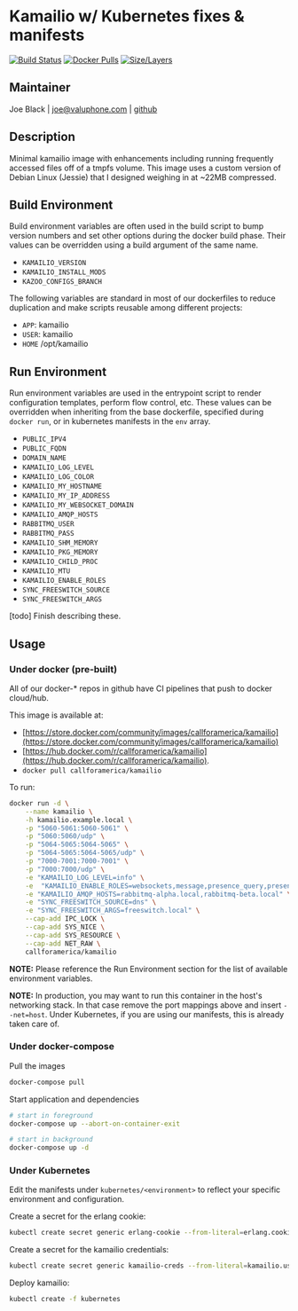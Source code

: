 # Kamailio w/ Kubernetes fixes & manifests

[![Build Status](https://travis-ci.org/sip-li/docker-kamailio.svg?branch=master)](https://travis-ci.org/sip-li/docker-kamailio) [![Docker Pulls](https://img.shields.io/docker/pulls/callforamerica/kamailio.svg)](https://hub.docker.com/r/callforamerica/kamailio) [![Size/Layers](https://images.microbadger.com/badges/image/callforamerica/kamailio.svg)](https://microbadger.com/images/callforamerica/kamailio)

## Maintainer
Joe Black | <joe@valuphone.com> | [github](https://github.com/joeblackwaslike)


## Description
Minimal kamailio image with enhancements including running frequently accessed files off of a tmpfs volume.  This image uses a custom version of Debian Linux (Jessie) that I designed weighing in at ~22MB compressed.


## Build Environment
Build environment variables are often used in the build script to bump version numbers and set other options during the docker build phase.  Their values can be overridden using a build argument of the same name.
* `KAMAILIO_VERSION`
* `KAMAILIO_INSTALL_MODS`
* `KAZOO_CONFIGS_BRANCH`

The following variables are standard in most of our dockerfiles to reduce duplication and make scripts reusable among different projects:
* `APP`: kamailio
* `USER`: kamailio
* `HOME` /opt/kamailio


## Run Environment
Run environment variables are used in the entrypoint script to render configuration templates, perform flow control, etc.  These values can be overridden when inheriting from the base dockerfile, specified during `docker run`, or in kubernetes manifests in the `env` array.

* `PUBLIC_IPV4`
* `PUBLIC_FQDN`
* `DOMAIN_NAME`
* `KAMAILIO_LOG_LEVEL`
* `KAMAILIO_LOG_COLOR`
* `KAMAILIO_MY_HOSTNAME`
* `KAMAILIO_MY_IP_ADDRESS`
* `KAMAILIO_MY_WEBSOCKET_DOMAIN`
* `KAMAILIO_AMQP_HOSTS`
* `RABBITMQ_USER`
* `RABBITMQ_PASS`
* `KAMAILIO_SHM_MEMORY`
* `KAMAILIO_PKG_MEMORY`
* `KAMAILIO_CHILD_PROC`
* `KAMAILIO_MTU`
* `KAMAILIO_ENABLE_ROLES`
* `SYNC_FREESWITCH_SOURCE`
* `SYNC_FREESWITCH_ARGS`

[todo] Finish describing these.


## Usage
### Under docker (pre-built)
All of our docker-* repos in github have CI pipelines that push to docker cloud/hub.  

This image is available at:
* [https://store.docker.com/community/images/callforamerica/kamailio](https://store.docker.com/community/images/callforamerica/kamailio)
*  [https://hub.docker.com/r/callforamerica/kamailio](https://hub.docker.com/r/callforamerica/kamailio).
* `docker pull callforamerica/kamailio`

To run:

```bash
docker run -d \
    --name kamailio \
    -h kamailio.example.local \
    -p "5060-5061:5060-5061" \
    -p "5060:5060/udp" \
    -p "5064-5065:5064-5065" \
    -p "5064-5065:5064-5065/udp" \
    -p "7000-7001:7000-7001" \
    -p "7000:7000/udp" \
    -e "KAMAILIO_LOG_LEVEL=info" \
    -e  "KAMAILIO_ENABLE_ROLES=websockets,message,presence_query,presence_sync,presence_notify_sync,registrar_sync" \
    -e "KAMAILIO_AMQP_HOSTS=rabbitmq-alpha.local,rabbitmq-beta.local" \
    -e "SYNC_FREESWITCH_SOURCE=dns" \
    -e "SYNC_FREESWITCH_ARGS=freeswitch.local" \
    --cap-add IPC_LOCK \
    --cap-add SYS_NICE \
    --cap-add SYS_RESOURCE \
    --cap-add NET_RAW \
    callforamerica/kamailio
```

**NOTE:** Please reference the Run Environment section for the list of available environment variables.

**NOTE:** In production, you may want to run this container in the host's networking stack.  In that case remove the port mappings above and insert `--net=host`.  Under Kubernetes, if you are using our manifests, this is already taken care of.


### Under docker-compose
Pull the images
```bash
docker-compose pull
```

Start application and dependencies
```bash
# start in foreground
docker-compose up --abort-on-container-exit

# start in background
docker-compose up -d
```


### Under Kubernetes
Edit the manifests under `kubernetes/<environment>` to reflect your specific environment and configuration.

Create a secret for the erlang cookie:
```bash
kubectl create secret generic erlang-cookie --from-literal=erlang.cookie=$(LC_ALL=C tr -cd '[:alnum:]' < /dev/urandom | head -c 64)
```

Create a secret for the kamailio credentials:
```bash
kubectl create secret generic kamailio-creds --from-literal=kamailio.user=$(sed $(perl -e "print int rand(99999)")"q;d" /usr/share/dict/words) --from-literal=kamailio.pass=$(LC_ALL=C tr -cd '[:alnum:]' < /dev/urandom | head -c 32)
```

Deploy kamailio:
```bash
kubectl create -f kubernetes
```

